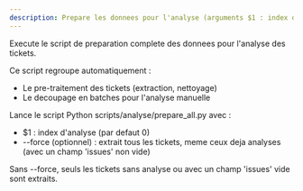```yaml
---
description: Prepare les donnees pour l'analyse (arguments $1 : index de l'analyse, --force : extraire tous les tickets)
---
```


Execute le script de preparation complete des donnees pour l'analyse des tickets.

Ce script regroupe automatiquement :
- Le pre-traitement des tickets (extraction, nettoyage)
- Le decoupage en batches pour l'analyse manuelle

Lance le script Python scripts/analyse/prepare_all.py avec :
- $1 : index d'analyse (par defaut 0)
- --force (optionnel) : extrait tous les tickets, meme ceux deja analyses (avec un champ 'issues' non vide)

Sans --force, seuls les tickets sans analyse ou avec un champ 'issues' vide sont extraits.
